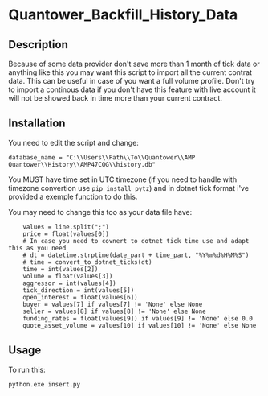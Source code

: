 # Quantower_Backfill_History_Data

Description
-----
Because of some data provider don't save more than 1 month of tick data or anything like this you may want this script to import all the current contrat data.
This can be useful in case of you want a full volume profile.
Don't try to import a continous data if you don't have this feature with live account it will not be showed back in time more than your current contract.

Installation
-----
You need to edit the script and change:

```
database_name = "C:\\Users\\Path\\To\\Quantower\\AMP Quantower\\History\\AMP47CQG\\history.db"
```
You MUST have time set in UTC timezone (if you need to handle with timezone convertion use `pip install pytz`) and in dotnet tick format i've provided a exemple function to do this.

You may need to change this too as your data file have:
```
    values = line.split(";")
    price = float(values[0])
    # In case you need to covnert to dotnet tick time use and adapt this as you need
    # dt = datetime.strptime(date_part + time_part, "%Y%m%d%H%M%S")
    # time = convert_to_dotnet_ticks(dt)
    time = int(values[2])
    volume = float(values[3])
    aggressor = int(values[4])
    tick_direction = int(values[5])
    open_interest = float(values[6])
    buyer = values[7] if values[7] != 'None' else None
    seller = values[8] if values[8] != 'None' else None
    funding_rates = float(values[9]) if values[9] != 'None' else 0.0
    quote_asset_volume = values[10] if values[10] != 'None' else None
```

Usage
-----
To run this:

```
python.exe insert.py
```
